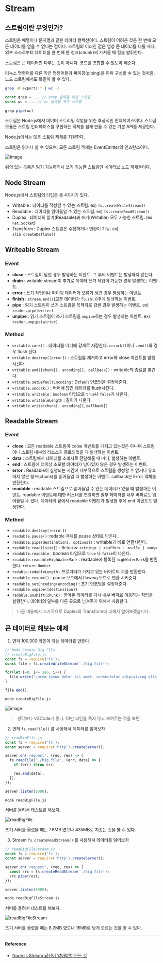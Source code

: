 # Stream

## 스트림이란 무엇인가?

스트림은 배열이나 문자열과 같은 데이터 컬렉션이다. 스트림이 어려운 것은 한 번에 모든 데이터를 얻을 수 없다는 점이다. 스트림의 이러한 점은 엄청 큰 데이터를 다룰 때나, 외부 소스로부터 데이터를 한 번에 한 청크(chunk)씩 가져올 때 힘을 발휘한다.

스트림은 큰 데이터만 다루는 것이 아니다. 코드를 조합할 수 있도록 해준다. 

리눅스 명령어를 다른 작은 명령어들과 파이핑(piping)을 하여 구성할 수 있는 것처럼, 노드 스트림에서도 똑같이 할 수 있다.

```bash
grep -R exports * | wc -l
```

```js
const grep = ... // grep 출력을 위한 스트림
const wc = ... // wc 입력을 위한 스트림
    
grep.pipe(wc)
```

스트림은 Node.js에서 데이터 스트리밍 작업을 위한 추상적인 인터페이스이다. 스트림 모듈은 스트림 인터페이스를 구현하는 객체를 쉽게 만들 수 있는 기본 API를 제공한다.

Node.js에서는 많은 스트림 객체를 지원한다.

스트림은 읽거나 쓸 수 있으며, 모든 스트림 객체는 EventEmitter의 인스턴스이다.

![image](https://user-images.githubusercontent.com/24274424/63164865-bf48e980-c064-11e9-8c42-41b7e083d035.png)

위의 있는 목록은 읽기 가능하거나 쓰기 가능한 스트림인 네이티브 노드 객체들이다. 

## Node Stream

Node.js에서 스트림의 타입은 총 4가지가 있다.

- Writable : 데이터를 작성할 수 있는 스트림. ex) `fs.createWriteStream()`
- Readable : 데이터를 읽어들일 수 있는 스트림. ex) `fs.createReadStream()`
- Duplex : 데이터의 읽기(Readable)과 쓰기(Writable) 모두 가능한 스트림. (ex `net.Socket`)
- Transform : Duplex 스트림은 수정하거나 변환이 가능. ex) `zlib.createDeflate()`

## Writeable Stream

### Event

- **close** : 스트림이 닫힌 경우 발생하는 이벤트. 그 후의 이벤트는 발생하지 않는다.
- **drain** : writable stream이 추가로 데이터 쓰기 작업이 가능한 경우 발생하는 이벤트.
- **error** : 쓰기 작업이나 파이핑 데이터가 오류가 생긴 경우 발생하는 이벤트.
- **finish** : `stream.end()`(모든 데이터가 `flush()`)후에 발생하는 이벤트.
- **pipe** : 읽기 스트림이 쓰기 스트림을 목적지로 감쌀 경우 발생하는 이벤트. ex) `reader.pipe(writer)`
- **unpipe** : 읽기 스트림이 쓰기 스트림을 `unpipe`하는 경우 발생하는 이벤트. ex) `reader.unpipe(wirter)`

### Method

- `writable.cork()` : 데이터를 버퍼에 강제로 저장한다. `uncork()`이나 `.end()`의 경우 flush 된다.
- `writable.destroy([error])` : 스트림을 제거하고 error와 close 이벤트를 발생시킨다.
- `writable.end([chunk][, encoding][, callback])` : writable의 종료를 알린다.
- `writable.setDefaultEncoding` : Default 인코딩을 설정해준다.
- `writable.uncork()` : 버퍼에 담긴 데이터를 flush시킨다.
- `writable.writable` : `boolean` 타입으로 `true`나 `false`가 나온다.
- `writable.writableLength` : 길이가 나온다.
- `writable.write(chunk[, encoding][,callback])`

## Readable Stream

### Event
- **close** : 모든 readable 스트림이 colse 이벤트를 가지고 있는것은 아니며 스트림이나 스트림 내부의 리소스가 종료되었을 때 발생하는 이벤트.
- **data** : 스트림에서 데이터를 소비자로 전달해줄 때 마다, 발생하는 이벤트.
- **end** : 스트림에 더이상 소모할 데이터가 남아있지 않은 경우 발생하는 이벤트.
- **error** : Readable이 실행되는 시간에 내부적으로 스트림을 생성할 수 없거나 유효하지 않은 청크(chunk)를 읽어들일 때 발생하는 이벤트. callback은 Error 객체를 반환한다.
- **readable** : readable 스트림으로 읽어들일 수 있는 데이터가 있을 때 발생하는 이벤트. readable 이벤트에 대한 리스너를 연결하면 일부 데이터를 내부 버퍼로도 읽어들일 수 있다. 데이터의 끝에서 readable 이벤트가 발생한 후에 end 이벤트도 발생한다.

### Method

- `readable.destroy([error])`
- `readable.pause()` :redable 객체를 pause 상태로 만든다.
- `readable.pipe(destination[, options])` : writable과 바로 연결시킨다.
- `readable.read([size])` : Returns: `<string> | <buffer> | <null> | <any>`
- `readable.readable` : boolean 타입으로 `true` 나 `false`이 나온다.
- `readable.readableHighWaterMark` : readable에 등록된 `highWaterMark`를 반환한다. `return Number`
- `redable.redableLength` : 프로퍼티가 가지고 있는 바이트의 수를 반환한다.
- `readable.resume()` : pause 모드에서 flowing 모드로 변환 시켜준다.
- `readable.setEncoding(encoding)` : 초기 인코딩을 설정해준다.
- `readable.unpipe([destination])`
- `redable.unshift(chunk)` : 받아온 데이터를 다시 내부 버퍼로 이동하는 작업을 실행한다. 데이터의 일부를 다른 곳으로 넘겨주기 위해서 사용한다.


> 다음 내용에서 추가적으로 Duplex와 Transform에 대해서 알아보겠습니다.

## 큰 데이터로 해보는 예제

1. 먼저 100,000 라인이 되는 데이터를 만든다.

```js
// Node Create Big File
// createBigFile.js 
const fs = require('fs');
const file = fs.createWriteStream('./big.file');

for(let i=0; i<= 1e6; i++) {
  file.write('Lorem ipsum dolor sit amet, consectetur adipisicing elit, sed do eiusmod tempor incididunt ut labore et dolore magna aliqua. Ut enim ad minim veniam, quis nostrud exercitation ullamco laboris nisi ut aliquip ex ea commodo consequat. Duis aute irure dolor in reprehenderit in voluptate velit esse cillum dolore eu fugiat nulla pariatur. Excepteur sint occaecat cupidatat non proident, sunt in culpa qui officia deserunt mollit anim id est laborum.\n');
}

file.end();
```

```bash
node createBigFile.js
```

![image](https://user-images.githubusercontent.com/24274424/63166141-7430d580-c068-11e9-9938-cccb74d61e89.png)

> 생각보다 VSCode가 좋다. 10만 라인을 죽지 않고 보여주는 것을 보면

2. 먼저 `fs.readFile()` 를 사용해서 데이터를 읽어보자

```js
// readBigFile.js
const fs = require('fs');
const server = require('http').createServer();

server.on('request', (req, res) => {
  fs.readFile('./big.file', (err, data) => {
    if (err) throw err;

    res.end(data);
  });
});

server.listen(8000);
```

```bash
node readBigFile.js
```

서버를 올려서 테스트를 해보자.

![readBigFile](https://user-images.githubusercontent.com/24274424/63166774-52385280-c06a-11e9-9504-f977ac4f8eeb.gif)


초기 서버를 올렸을 때는 7.8MB 였으나 435MB로 치솟는 것을 볼 수 있다.

3. Stream `fs.createReadStream()` 를 사용해서 데이터를 읽어보자

```js
// readBigFileStream.js
const fs = require('fs');
const server = require('http').createServer();

server.on('request', (req, res) => {
  const src = fs.createReadStream('./big.file');
  src.pipe(res);
});

server.listen(8000);
```

```bash
node readBigFileStream.js
```

서버를 올려서 테스트를 해보자.

![readBigFileStream](https://user-images.githubusercontent.com/24274424/63167220-9415c880-c06b-11e9-9912-f6a701ce53b2.gif)

초기 서버를 올렸을 때는 8.2MB 였으나 15MB로 낮게 오르는 것을 볼 수 있다.

---

#### Reference

- [Node.js Stream 당신이 알아야할 모든 것](https://github.com/FEDevelopers/tech.description/wiki/Node.js-Stream-%EB%8B%B9%EC%8B%A0%EC%9D%B4-%EC%95%8C%EC%95%84%EC%95%BC%ED%95%A0-%EB%AA%A8%EB%93%A0-%EA%B2%83)